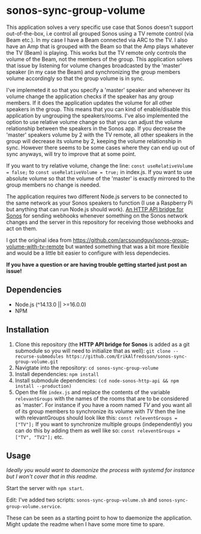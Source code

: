 # sonos-sync-group-volume

This application solves a very specific use case that Sonos doesn't support out-of-the-box, i.e control all grouped Sonos using a TV remote control (via Beam etc.).
In my case I have a Beam connected via ARC to the TV. I also have an Amp that is grouped with the Beam so that the Amp plays whatever the TV (Beam) is playing. This works but the TV remote only controls the volume of the Beam, not the members of the group. This application solves that issue by listening for volume changes broadcasted by the 'master' speaker (in my case the Beam) and synchronizing the group members volume accordingly so that the group volume is in sync.

I've implemeted it so that you specify a 'master' speaker and whenever its volume change the application checks if the speaker has any group members. If it does the application updates the volume for all other speakers in the group. This means that you can kind of enable/disable this application by ungrouping the speakers/rooms.
I've also implemented the option to use relative volume change so that you can adjust the volume relationship between the speakers in the Sonos app. If you decrease the 'master' speakers volume by 2 with the TV remote, all other speakers in the group will decrease its volume by 2, keeping the volume relationship in sync. However there seems to be some cases where they can end up out of sync anyways, will try to improve that at some point.

If you want to try relative volume, change the line:
`const useRelativeVolume = false;` to `const useRelativeVolume = true;` in index.js.
If you want to use absolute volume so that the volume of the 'master' is exactly mirrored to the group members no change is needed.

The application requires two different Node.js servers to be connected to the same network as your Sonos speakers to function (I use a Raspberry Pi but anything that can run Node.js should work).
[An HTTP API bridge for Sonos](https://github.com/jishi/node-sonos-http-api) for sending webhooks whenever something on the Sonos network changes and the server in this repository for receiving those webhooks and act on them.

I got the original idea from https://github.com/arcsoundguy/sonos-group-volume-with-tv-remote but wanted something that was a bit more flexible and would be a little bit easier to configure with less dependecies.

**If you have a question or are having trouble getting started just post an issue!**

## Dependencies

- Node.js (^14.13.0 || >=16.0.0)
- NPM

## Installation

1. Clone this repository (the **HTTP API bridge for Sonos** is added as a git submodule so you will need to initialize that as well):
   `git clone --recurse-submodules https://github.com/ErikAlfredsson/sonos-sync-group-volume.git`
2. Navigtate into the repository: `cd sonos-sync-group-volume`
3. Install dependencies: `npm install`
4. Install submodule dependencies: `(cd node-sonos-http-api && npm install --production)`
5. Open the file `index.js` and replace the contents of the variable `relevantGroups` with the names of the rooms that are to be considered as 'master'.
   For instance if you have a room named _TV_ and you want all of its group members to synchronize its volume with _TV_ then the line with relevantGroups should look like this:
   `const releventGroups = ["TV"];`
   If you want to synchronize multiple groups (independently) you can do this by adding them as well like so:
   `const releventGroups = ["TV", "TV2"];` etc.

## Usage

_Ideally you would want to daemonize the process with systemd for instance but I won't cover that in this readme._

Start the server with `npm start`.

Edit:
I've added two scripts:
`sonos-sync-group-volume.sh` and `sonos-sync-group-volume.service`.

These can be seen as a starting point to how to daemonize the application. Might update the readme when I have some more time to spare.
